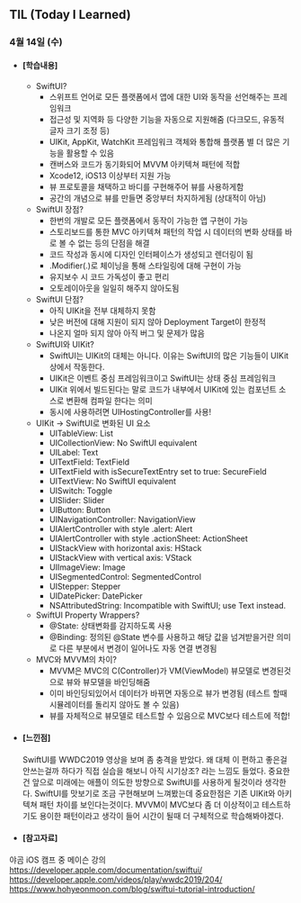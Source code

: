 ## TIL (Today I Learned)

### 4월 14일 (수)

- #### [학습내용]
  - SwiftUI?
      - 스위프트 언어로 모든 플랫폼에서 앱에 대한 UI와 동작을 선언해주는 프레임워크
      - 접근성 및 지역화 등 다양한 기능을 자동으로 지원해줌 (다크모드, 유동적 글자 크기 조정 등)
      - UIKit, AppKit, WatchKit 프레임워크 객체와 통합해 플랫폼 별 더 많은 기능을 활용할 수 있음
      - 캔버스와 코드가 동기화되어 MVVM 아키텍쳐 패턴에 적합
      - Xcode12, iOS13 이상부터 지원 가능
      - 뷰 프로토콜을 채택하고 바디를 구현해주어 뷰를 사용하게함
      - 공간의 개념으로 뷰를 만들면 중앙부터 차지하게됨 (상대적이 아님)
  - SwiftUI 장점?
      - 한번의 개발로 모든 플랫폼에서 동작이 가능한 앱 구현이 가능
      - 스토리보드를 통한 MVC 아키텍쳐 패턴의 작업 시 데이터의 변화 상태를 바로 볼 수 없는 등의 단점을 해결
      - 코드 작성과 동시에 디자인 인터페이스가 생성되고 렌더링이 됨
      - .Modifier(.)로 체이닝을 통해 스타일링에 대해 구현이 가능
      - 유지보수 시 코드 가독성이 좋고 편리
      - 오토레이아웃을 일일히 해주지 않아도됨
  - SwiftUI 단점?
      - 아직 UIKit을 전부 대체하지 못함
      - 낮은 버전에 대해 지원이 되지 않아 Deployment Target이 한정적
      - 나온지 얼마 되지 않아 아직 버그 및 문제가 많음
  - SwiftUI와 UIKit?
      - SwiftUI는 UIKit의 대체는 아니다. 이유는 SwiftUI의 많은 기능들이 UIKit 상에서 작동한다.
      - UIKit은 이벤트 중심 프레임워크이고 SwiftUI는 상태 중심 프레임워크
      - UIKit 위에서 빌드된다는 말로 코드가 내부에서 UIKit에 있는 컴포넌트 소스로 변환해 컴파일 한다는 의미
      - 동시에 사용하려면 UIHostingController를 사용!
  - UIKit -> SwiftUI로 변화된 UI 요소
      - UITableView: List
      - UICollectionView: No SwiftUI equivalent
      - UILabel: Text
      - UITextField: TextField
      - UITextField with isSecureTextEntry set to true: SecureField
      - UITextView: No SwiftUI equivalent
      - UISwitch: Toggle
      - UISlider: Slider
      - UIButton: Button
      - UINavigationController: NavigationView
      - UIAlertController with style .alert: Alert
      - UIAlertController with style .actionSheet: ActionSheet
      - UIStackView with horizontal axis: HStack
      - UIStackView with vertical axis: VStack
      - UIImageView: Image
      - UISegmentedControl: SegmentedControl
      - UIStepper: Stepper
      - UIDatePicker: DatePicker
      - NSAttributedString: Incompatible with SwiftUI; use Text instead.
  - SwiftUI Property Wrappers?
      - @State: 상태변화를 감지하도록 사용
      - @Binding: 정의된 @State 변수를 사용하고 해당 값을 넘겨받을거란 의미로 다른 부분에서 변경이 일어나도 자동 연결 변경됨
  - MVC와 MVVM의 차이?
      - MVVM은 MVC의 C(Controller)가 VM(ViewModel) 뷰모델로 변경된것으로 뷰와 뷰모델을 바인딩해줌
      - 이미 바인딩되있어서 데이터가 바뀌면 자동으로 뷰가 변경됨 (테스트 할때 시뮬레이터를 돌리지 않아도 볼 수 있음)
      - 뷰를 자체적으로 뷰모델로 테스트할 수 있음으로 MVC보다 테스트에 적합!
  
- #### [느낀점]
  SwiftUI를 WWDC2019 영상을 보며 좀 충격을 받았다. 왜 대체 이 편하고 좋은걸 안쓰는걸까 하다가 직접 실습을 해보니 아직 시기상조?
  라는 느낌도 들었다. 중요한건 앞으로 미래에는 애플이 의도한 방향으로 SwiftUI를 사용하게 될것이라 생각한다. SwiftUI를 맛보기로 조금 구현해보며 느껴봤는데 중요한점은 기존 UIKit와 아키텍쳐 패턴 차이를 보인다는것이다. MVVM이 MVC보다 좀 더 이상적이고 테스트하기도 용이한 패턴이라고 생각이 들어 시간이 될때 더 구체적으로 학습해봐야겠다.

  

- #### [참고자료]
야곰 iOS 캠프 중 메이슨 강의﻿
https://developer.apple.com/documentation/swiftui/
https://developer.apple.com/videos/play/wwdc2019/204/
https://www.hohyeonmoon.com/blog/swiftui-tutorial-introduction/﻿
